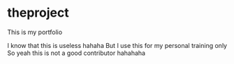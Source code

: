 # theproject
This is my portfolio 


I know that this is useless hahaha But I use this for my personal training only
So yeah this is not a good contributor hahahaha
